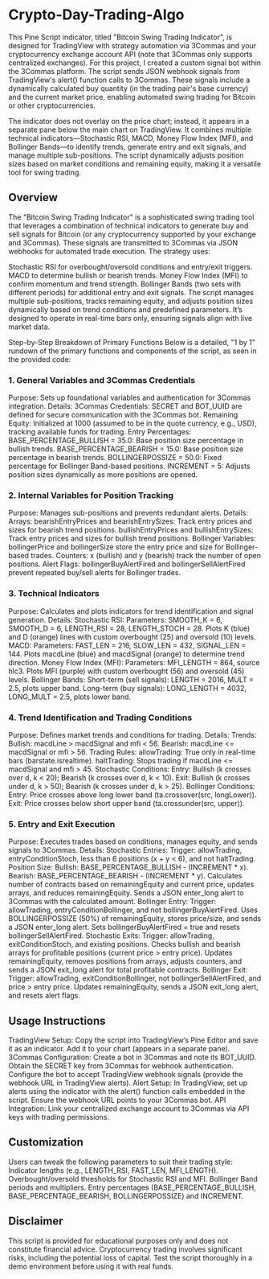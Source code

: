 # Crypto-Day-Trading-Algo
This Pine Script indicator, titled "Bitcoin Swing Trading Indicator", is designed for TradingView with strategy automation via 3Commas and your cryptocurrency exchange account API (note that 3Commas only supports centralized exchanges). For this project, I created a custom signal bot within the 3Commas platform. The script sends JSON webhook signals from TradingView's alert() function calls to 3Commas. These signals include a dynamically calculated buy quantity (in the trading pair's base currency) and the current market price, enabling automated swing trading for Bitcoin or other cryptocurrencies.

The indicator does not overlay on the price chart; instead, it appears in a separate pane below the main chart on TradingView. It combines multiple technical indicators—Stochastic RSI, MACD, Money Flow Index (MFI), and Bollinger Bands—to identify trends, generate entry and exit signals, and manage multiple sub-positions. The script dynamically adjusts position sizes based on market conditions and remaining equity, making it a versatile tool for swing trading.

## Overview
The "Bitcoin Swing Trading Indicator" is a sophisticated swing trading tool that leverages a combination of technical indicators to generate buy and sell signals for Bitcoin (or any cryptocurrency supported by your exchange and 3Commas). These signals are transmitted to 3Commas via JSON webhooks for automated trade execution. The strategy uses:

Stochastic RSI for overbought/oversold conditions and entry/exit triggers.
MACD to determine bullish or bearish trends.
Money Flow Index (MFI) to confirm momentum and trend strength.
Bollinger Bands (two sets with different periods) for additional entry and exit signals.
The script manages multiple sub-positions, tracks remaining equity, and adjusts position sizes dynamically based on trend conditions and predefined parameters. It’s designed to operate in real-time bars only, ensuring signals align with live market data.

Step-by-Step Breakdown of Primary Functions
Below is a detailed, "1 by 1" rundown of the primary functions and components of the script, as seen in the provided code:

### 1. General Variables and 3Commas Credentials

Purpose: Sets up foundational variables and authentication for 3Commas integration.
Details:
3Commas Credentials: SECRET and BOT_UUID are defined for secure communication with the 3Commas bot.
Remaining Equity: Initialized at 1000 (assumed to be in the quote currency, e.g., USD), tracking available funds for trading.
Entry Percentages:
BASE_PERCENTAGE_BULLISH = 35.0: Base position size percentage in bullish trends.
BASE_PERCENTAGE_BEARISH = 15.0: Base position size percentage in bearish trends.
BOLLINGERPOSSIZE = 50.0: Fixed percentage for Bollinger Band-based positions.
INCREMENT = 5: Adjusts position sizes dynamically as more positions are opened.

### 2. Internal Variables for Position Tracking

Purpose: Manages sub-positions and prevents redundant alerts.
Details:
Arrays:
bearishEntryPrices and bearishEntrySizes: Track entry prices and sizes for bearish trend positions.
bullishEntryPrices and bullishEntrySizes: Track entry prices and sizes for bullish trend positions.
Bollinger Variables: bollingerPrice and bollingerSize store the entry price and size for Bollinger-based trades.
Counters: x (bullish) and y (bearish) track the number of open positions.
Alert Flags: bollingerBuyAlertFired and bollingerSellAlertFired prevent repeated buy/sell alerts for Bollinger trades.

### 3. Technical Indicators

Purpose: Calculates and plots indicators for trend identification and signal generation.
Details:
Stochastic RSI:
Parameters: SMOOTH_K = 6, SMOOTH_D = 6, LENGTH_RSI = 28, LENGTH_STOCH = 28.
Plots K (blue) and D (orange) lines with custom overbought (25) and oversold (10) levels.
MACD:
Parameters: FAST_LEN = 216, SLOW_LEN = 432, SIGNAL_LEN = 144.
Plots macdLine (blue) and macdSignal (orange) to determine trend direction.
Money Flow Index (MFI):
Parameters: MFI_LENGTH = 864, source hlc3.
Plots MFI (purple) with custom overbought (56) and oversold (45) levels.
Bollinger Bands:
Short-term (sell signals): LENGTH = 2016, MULT = 2.5, plots upper band.
Long-term (buy signals): LONG_LENGTH = 4032, LONG_MULT = 2.5, plots lower band.

### 4. Trend Identification and Trading Conditions

Purpose: Defines market trends and conditions for trading.
Details:
Trends:
Bullish: macdLine > macdSignal and mfi < 56.
Bearish: macdLine <= macdSignal or mfi > 56.
Trading Rules:
allowTrading: True only in real-time bars (barstate.isrealtime).
haltTrading: Stops trading if macdLine <= macdSignal and mfi > 45.
Stochastic Conditions:
Entry: Bullish (k crosses over d, k < 20); Bearish (k crosses over d, k < 10).
Exit: Bullish (k crosses under d, k > 50); Bearish (k crosses under d, k > 25).
Bollinger Conditions:
Entry: Price crosses above long lower band (ta.crossover(src, longLower)).
Exit: Price crosses below short upper band (ta.crossunder(src, upper)).

### 5. Entry and Exit Execution

Purpose: Executes trades based on conditions, manages equity, and sends signals to 3Commas.
Details:
Stochastic Entries:
Trigger: allowTrading, entryConditionStoch, less than 6 positions (x + y < 6), and not haltTrading.
Position Size:
Bullish: BASE_PERCENTAGE_BULLISH - (INCREMENT * x).
Bearish: BASE_PERCENTAGE_BEARISH - (INCREMENT * y).
Calculates number of contracts based on remainingEquity and current price, updates arrays, and reduces remainingEquity.
Sends a JSON enter_long alert to 3Commas with the calculated amount.
Bollinger Entry:
Trigger: allowTrading, entryConditionBollinger, and not bollingerBuyAlertFired.
Uses BOLLINGERPOSSIZE (50%) of remainingEquity, stores price/size, and sends a JSON enter_long alert.
Sets bollingerBuyAlertFired = true and resets bollingerSellAlertFired.
Stochastic Exits:
Trigger: allowTrading, exitConditionStoch, and existing positions.
Checks bullish and bearish arrays for profitable positions (current price > entry price).
Updates remainingEquity, removes positions from arrays, adjusts counters, and sends a JSON exit_long alert for total profitable contracts.
Bollinger Exit:
Trigger: allowTrading, exitConditionBollinger, not bollingerSellAlertFired, and price > entry price.
Updates remainingEquity, sends a JSON exit_long alert, and resets alert flags.

## Usage Instructions

TradingView Setup:
Copy the script into TradingView’s Pine Editor and save it as an indicator.
Add it to your chart (appears in a separate pane).
3Commas Configuration:
Create a bot in 3Commas and note its BOT_UUID.
Obtain the SECRET key from 3Commas for webhook authentication.
Configure the bot to accept TradingView webhook signals (provide the webhook URL in TradingView alerts).
Alert Setup:
In TradingView, set up alerts using the indicator with the alert() function calls embedded in the script.
Ensure the webhook URL points to your 3Commas bot.
API Integration:
Link your centralized exchange account to 3Commas via API keys with trading permissions.

## Customization
Users can tweak the following parameters to suit their trading style:
Indicator lengths (e.g., LENGTH_RSI, FAST_LEN, MFI_LENGTH).
Overbought/oversold thresholds for Stochastic RSI and MFI.
Bollinger Band periods and multipliers.
Entry percentages (BASE_PERCENTAGE_BULLISH, BASE_PERCENTAGE_BEARISH, BOLLINGERPOSSIZE) and INCREMENT.

## Disclaimer

This script is provided for educational purposes only and does not constitute financial advice. Cryptocurrency trading involves significant risks, including the potential loss of capital. Test the script thoroughly in a demo environment before using it with real funds.
